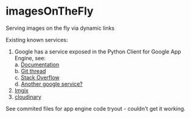 # imagesOnTheFly
Serving images on the fly via dynamic links

Existing known services:
1. Google has a service exposed in the Python Client for Google App Engine, see: <br/>
    a. <a href='https://cloud.google.com/appengine/docs/standard/python/refdocs/google.appengine.api.images#google.appengine.api.images.get_serving_url'>Documentation</a><br/>
    b. <a href='https://github.com/GoogleCloudPlatform/google-cloud-python/issues/1295'>Git thread</a><br/>
    c. <a href='https://stackoverflow.com/questions/6566383/clear-example-of-using-google-app-engine-images-get-serving-url'>Stack Overflow</a><br/>
    d. <a href='https://gist.github.com/carlo/5379498'>Another google service?</a><br/>
2. <a href='https://www.imgix.com/'>Imgix</a>
3. <a href='https://cloudinary.com/features/image_manipulation'>cloudinary</a>

See commited files for app engine code tryout - couldn't get it working.


